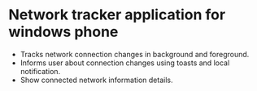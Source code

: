 # Network tracker application for windows phone

* Tracks network connection changes in background and foreground. 
* Informs user about connection changes using toasts and local notification.
* Show connected network information details.

